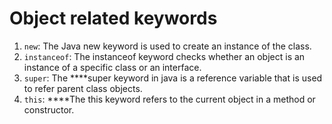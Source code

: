 # Object related keywords

1. `new`: The Java new keyword is used to create an instance of the class.
2. `instanceof`: The instanceof keyword checks whether an object is an instance of a specific class or an interface.
3. `super`: The ****super keyword in java is a reference variable that is used to refer parent class objects.
4. `this`: ****The this keyword refers to the current object in a method or constructor.